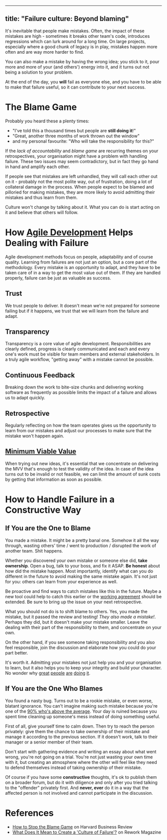 ----------------------------------------
title: "Failure culture: Beyond blaming"
----------------------------------------

It's inevitable that people make mistakes. Often, the impact of these mistakes are high - sometimes it breaks other team's code, introduces regressions which can lurk around for a long time. On large projects, especially where a good chunk of legacy is in play, mistakes happen more often and are way more harder to find.

You can also make a mistake by having the wrong idea; you stick to it, pour more and more of your (and others') energy into it, and it turns out not being a solution to your problem.

At the end of the day, you **will** fail as everyone else, and you have to be able to make that failure useful, so it can contribute to your next success.

<!-- TEASER -->

# The Blame Game

Probably you heard these a plenty times:

  - "I've told this a thousand times but people are **still doing it**!"
  - "Great, another three months of work thrown out the window"
  - and my personal favourite: "Who will take the responsibility for this?"

If the *lack of accountability* and *blame game* are recurring themes on your retrospectives, your organisation might have a problem with handling failure. These two issues may seem contradictory, but in fact they go hand in hand and amplify each other.

If people see that mistakes are left unhandled, they will call each other out on it - probably not the most polite way, out of frustration, doing a lot of collateral damage in the process. When people expect to be blamed and pilloried for making mistakes, they are more likely to avoid admitting their mistakes and thus learn from them.

Culture won't change by talking about it. What you can do is start acting on it and believe that others will follow.

# How [Agile Development][manifesto] Helps Dealing with Failure

Agile development methods focus on people, adaptability and of course quality. Learning from failures are not just an option, but a core part of the methodology. Every mistake is an opportunity to adapt, and they have to be taken care of in a way to get the most value out of them. If they are handled properly, failure can be just as valuable as success.

## Trust

We trust people to deliver. It doesn't mean we're not prepared for someone failing but if it happens, we trust that we will learn from the failure and adapt.

## Transparency

Transparency is a core value of agile development. Responsibilities are clearly defined, progress is clearly communicated and each and every one's work must be visible for team members and external stakeholders. In a truly agile workflow, "getting away" with a mistake cannot be possible.

## Continuous Feedback

Breaking down the work to bite-size chunks and delivering working software as frequently as possible limits the impact of a failure and allows us to adapt quickly.

## Retrospective

Regularly reflecting on how the team operates gives us the opportunity to learn from our mistakes and adjust our processes to make sure that the mistake won't happen again.

## [Minimum Viable Value][mvv]

When trying out new ideas, it's essential that we concentrate on delivering the MVV that's enough to test the validity of the idea. In case of the idea turns out to be invalid or not feasible, we can limit the amount of sunk costs by getting that information as soon as possible.

# How to Handle Failure in a Constructive Way

## If You are the One to Blame

You made a mistake. It might be a pretty banal one. Somehow it all the way through, wasting others' time / went to production / disrupted the work of another team. Shit happens.

Whether you discovered your own mistake or someone else did, **take ownership**. Open a bug, talk to your boss, and fix it ASAP. **Be honest** about how did the mistake happen. Most importantly, identify what can you do different in the future to avoid making the same mistake again. It's not just for you: others can learn from your experience as well.

Be proactive and find ways to catch mistakes like this in the future. Maybe a new tool could help to catch this earlier or the [working agreement][working-agreement] should be extended. Be sure to bring up the issue on your next retrospective.

What you should not do is to shift blame to others. Yes, you made the mistake, but it passed the review and testing! *They also made a mistake!*. Perhaps they did, but it doesn't make your mistake smaller. Leave the dealing with their part of the responsibility to them, and concentrate on your own.

On the other hand, if you see someone taking responsibility and you also feel responsible, join the discussion and elaborate how you could do your part better.

It's worth it. Admitting your mistakes not just help you and your organisation to learn, but it also helps you to keep your integrity and build your character. No wonder why [great][linus] [people][null-ref] [are][ctrl-alt-del] [doing][double-slash] [it][cambridge-analytica].

## If You are the One Who Blames

You found a nasty bug. Turns out to be a rookie mistake, or even worse, blatant ignorance. You can't imagine making such mistake because you're one of the [90% who's above the average][illusory-superiority]. Your day is ruined because you spent time cleaning up someone's mess instead of doing something useful.

First of all, give yourself time to calm down. Then try to reach the person privately: give them the chance to take ownership of their mistake and manage it according to the previous section. If it doesn't work, talk to their manager or a senior member of their team.

Don't start with gathering evidence and writing an essay about what went wrong, you're not going on a trial. You're not just wasting your own time with it, but creating an atmosphere where the other will feel like they need to defend themselves instead of taking ownership of their mistake.

Of course if you have some **constructive** thoughts, it's ok to publish them on a broader forum, but do it with diligence and only after you tried talking to the "offender" privately first. And **never, ever** do it in a way that the affected person is not involved and cannot participate in the discussion.


# References
- [How to Stop the Blame Game][hbr] on Harvard Business Review
- [What Does It Mean to Create a 'Culture of Failure'?][rework] on Rework Magazine

[rework]: https://www.cornerstoneondemand.com/rework/what-does-it-mean-create-culture-failure
[hbr]: https://hbr.org/2010/05/how-to-stop-the-blame-game
[working-agreement]: https://shift.newco.co/2017/07/23/team-working-agreements-the-why-what-and-how
[linus]: https://www.theregister.co.uk/2018/09/17/linus_torvalds_linux_apology_break
[null-ref]: https://en.wikipedia.org/wiki/Tony_Hoare#Apologies_and_retractions
[ctrl-alt-del]: https://www.theverge.com/2013/9/26/4772680/bill-gates-admits-ctrl-alt-del-was-a-mistake
[double-slash]: https://www.zdnet.com/article/double-slash-in-web-addresses-a-bit-of-a-mistake
[cambridge-analytica]: https://www.theguardian.com/technology/2018/mar/21/mark-zuckerberg-response-facebook-cambridge-analytica
[illusory-superiority]: https://en.wikipedia.org/wiki/Illusory_superiority
[manifesto]: http://agilemanifesto.org/principles.html
[mvv]: https://www.mikecrunch.com/mvv-is-the-new-mvp/?utm_campaign=Submission&utm_medium=Community&utm_source=GrowthHackers.com
